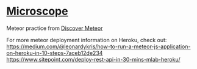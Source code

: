 # [Microscope](https://microscopeblog.herokuapp.com/)<br/>
Meteor practice from [Discover Meteor](https://s3.amazonaws.com/discovermeteor/formats/Discover+Meteor+%E2%80%93+Building+Real-Time+JavaScript+Web+Apps+%E2%80%93+Sacha+Greif+%26+Tom+Coleman.pdf)<br />


For more meteor deployment information on Heroku, check out:<br />
https://medium.com/@leonardykris/how-to-run-a-meteor-js-application-on-heroku-in-10-steps-7aceb12de234<br />
https://www.sitepoint.com/deploy-rest-api-in-30-mins-mlab-heroku/
